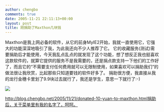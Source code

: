 ```yaml
---
author: chengbo
comments: true
date: 2005-11-21 22:11:13+00:00
layout: post
title: 刚捐助了Maxthon几块钱
---
```


Maxthon是我上网必备的软件，从它的前身MyIE2开始，我就一直使用它，它强大的功能深深地吸引了我，为此我还向不少人推荐了它。 它的收藏服务(测试)需要捐助后才能使用，今天我乱点乱点的就发现了这个功能，想了想反正我也挺喜欢这款软件的，就算它提供的服务不是我需要的，还是捐点款支持一下他们的工作好了，而且它的“不需要支付任何费用就可以无限制使用，如果喜欢可以捐助我们”的做法很让我欣赏，比起那些只知道要钱的软件好多了。 捐助很方便，我直接从我的龙行金穗卡里划了9.9块过去就行了，我还是学生，意思一下就行了:-)

[![](http://static.flickr.com/38/99978739_0fe5c13811_m.jpg)](http://www.flickr.com/photos/chengbo/99978739/)

http://blog.chengbo.net/2005/11/21/donated-10-yuan-to-maxthon.html捐助后，关于菜单里有我的名字了，呵呵。
